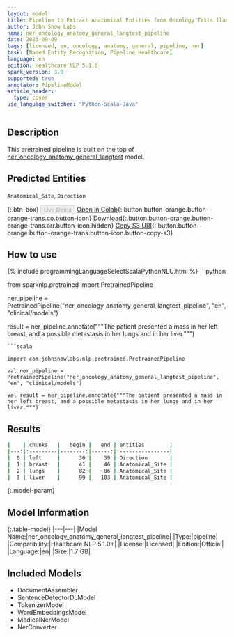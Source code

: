 ```yaml
---
layout: model
title: Pipeline to Extract Anatomical Entities from Oncology Texts (langtest)
author: John Snow Labs
name: ner_oncology_anatomy_general_langtest_pipeline
date: 2023-09-09
tags: [licensed, en, oncology, anatomy, general, pipeline, ner]
task: [Named Entity Recognition, Pipeline Healthcare]
language: en
edition: Healthcare NLP 5.1.0
spark_version: 3.0
supported: true
annotator: PipelineModel
article_header:
  type: cover
use_language_switcher: "Python-Scala-Java"
---
```


## Description

This pretrained pipeline is built on the top of [ner_oncology_anatomy_general_langtest](https://nlp.johnsnowlabs.com/2023/09/03/ner_oncology_anatomy_general_langtest_en.html) model.

## Predicted Entities

`Anatomical_Site`, `Direction`


{:.btn-box}
<button class="button button-orange" disabled>Live Demo</button>
[Open in Colab](https://colab.research.google.com/github/JohnSnowLabs/spark-nlp-workshop/blob/master/healthcare-nlp/07.0.Pretrained_Clinical_Pipelines.ipynb){:.button.button-orange.button-orange-trans.co.button-icon}
[Download](https://s3.amazonaws.com/auxdata.johnsnowlabs.com/clinical/models/ner_oncology_anatomy_general_langtest_pipeline_en_5.1.0_3.0_1694285460148.zip){:.button.button-orange.button-orange-trans.arr.button-icon.hidden}
[Copy S3 URI](s3://auxdata.johnsnowlabs.com/clinical/models/ner_oncology_anatomy_general_langtest_pipeline_en_5.1.0_3.0_1694285460148.zip){:.button.button-orange.button-orange-trans.button-icon.button-copy-s3}

## How to use



<div class="tabs-box" markdown="1">
{% include programmingLanguageSelectScalaPythonNLU.html %}
```python

from sparknlp.pretrained import PretrainedPipeline

ner_pipeline = PretrainedPipeline("ner_oncology_anatomy_general_langtest_pipeline", "en", "clinical/models")

result = ner_pipeline.annotate("""The patient presented a mass in her left breast, and a possible metastasis in her lungs and in her liver.""")

```
```scala

import com.johnsnowlabs.nlp.pretrained.PretrainedPipeline

val ner_pipeline = PretrainedPipeline("ner_oncology_anatomy_general_langtest_pipeline", "en", "clinical/models")

val result = ner_pipeline.annotate("""The patient presented a mass in her left breast, and a possible metastasis in her lungs and in her liver.""")

```
</div>

## Results

```bash
|    | chunks   |   begin |   end | entities        |
|---:|:---------|--------:|------:|:----------------|
|  0 | left     |      36 |    39 | Direction       |
|  1 | breast   |      41 |    46 | Anatomical_Site |
|  2 | lungs    |      82 |    86 | Anatomical_Site |
|  3 | liver    |      99 |   103 | Anatomical_Site |
```

{:.model-param}
## Model Information

{:.table-model}
|---|---|
|Model Name:|ner_oncology_anatomy_general_langtest_pipeline|
|Type:|pipeline|
|Compatibility:|Healthcare NLP 5.1.0+|
|License:|Licensed|
|Edition:|Official|
|Language:|en|
|Size:|1.7 GB|

## Included Models

- DocumentAssembler
- SentenceDetectorDLModel
- TokenizerModel
- WordEmbeddingsModel
- MedicalNerModel
- NerConverter